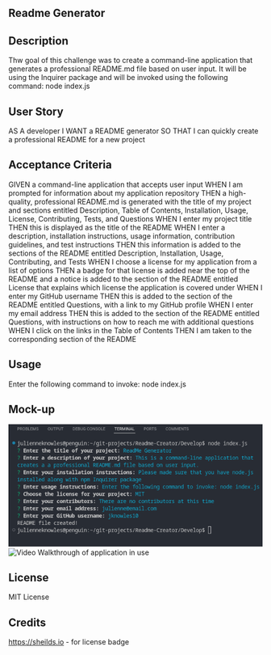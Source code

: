 ## Readme Generator

## Description
Thw goal of this challenge was to create a command-line application that generates a professional README.md file based on user input. It will be using the Inquirer package and will be invoked using the following command: node index.js

## User Story
AS A developer
I WANT a README generator
SO THAT I can quickly create a professional README for a new project

## Acceptance Criteria
GIVEN a command-line application that accepts user input
WHEN I am prompted for information about my application repository
THEN a high-quality, professional README.md is generated with the title of my project and sections entitled Description, Table of Contents, Installation, Usage, License, Contributing, Tests, and Questions
WHEN I enter my project title
THEN this is displayed as the title of the README
WHEN I enter a description, installation instructions, usage information, contribution guidelines, and test instructions
THEN this information is added to the sections of the README entitled Description, Installation, Usage, Contributing, and Tests
WHEN I choose a license for my application from a list of options
THEN a badge for that license is added near the top of the README and a notice is added to the section of the README entitled License that explains which license the application is covered under
WHEN I enter my GitHub username
THEN this is added to the section of the README entitled Questions, with a link to my GitHub profile
WHEN I enter my email address
THEN this is added to the section of the README entitled Questions, with instructions on how to reach me with additional questions
WHEN I click on the links in the Table of Contents
THEN I am taken to the corresponding section of the README

## Usage
Enter the following command to invoke: node index.js

## Mock-up
![Screenshot of commandline](./Develop/Readme%20Screenshot.png)
![Video Walkthrough of application in use](./Develop/README_Generator_Screencast.gif) 

## License
MIT License

## Credits

https://sheilds.io - for license badge